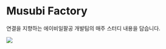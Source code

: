 
# Musubi Factory

연결을 지향하는 에이비일팔공 개발팀의 매주 스터디 내용을 담습니다.

![](https://pbs.twimg.com/media/C2kLqU2UkAAbH6p.jpg)



